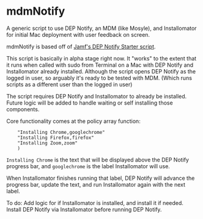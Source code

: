 # mdmNotify
A generic script to use DEP Notify, an MDM (like Mosyle), and Installomator for initial Mac deployment with user feedback on screen.

mdmNotify is based off of [Jamf's DEP Notify Starter script](https://github.com/jamf/DEPNotify-Starter).

This script is basically in alpha stage right now. It "works" to the extent that it runs when called with sudo from Terminal on a Mac with DEP Notify and Installomator already installed. Although the script opens DEP Notify as the logged in user, so arguably it's ready to be tested with MDM. (Which runs scripts as a different user than the logged in user)

The script requires DEP Notify and Installomator to already be installed. Future logic will be added to handle waiting or self installing those components.

Core functionality comes at the policy array function:

```POLICY_ARRAY=(
    "Installing Chrome,googlechrome"
    "Installing Firefox,firefox"
    "Installing Zoom,zoom"
    )
```

`Installing Chrome` is the text that will be displayed above the DEP Notify progress bar, and `googlechrome` is the label Installomator will use.

When Installomator finishes running that label, DEP Notify will advance the progress bar, update the text, and run Installomator again with the next label.

To do:
Add logic for if Installomator is installed, and install it if needed.
Install DEP Notify via Installomator before running DEP Notify.
